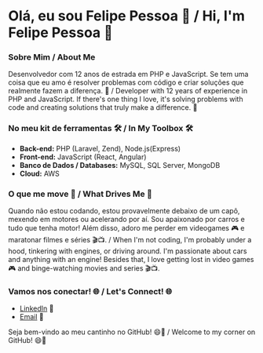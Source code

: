 # Olá, eu sou Felipe Pessoa 👋 / Hi, I'm Felipe Pessoa 👋

### Sobre Mim / About Me
Desenvolvedor com 12 anos de estrada em PHP e JavaScript. Se tem uma coisa que eu amo é resolver problemas com código e criar soluções que realmente fazem a diferença. 🚀 / Developer with 12 years of experience in PHP and JavaScript. If there's one thing I love, it's solving problems with code and creating solutions that truly make a difference. 🚀

### No meu kit de ferramentas 🛠️ / In My Toolbox 🛠️
- **Back-end:** PHP (Laravel, Zend), Node.js(Express)
- **Front-end:** JavaScript (React, Angular)
- **Banco de Dados / Databases:** MySQL, SQL Server, MongoDB
- **Cloud:** AWS

### O que me move 🚗 / What Drives Me 🚗
Quando não estou codando, estou provavelmente debaixo de um capô, mexendo em motores ou acelerando por aí. Sou apaixonado por carros e tudo que tenha motor! Além disso, adoro me perder em videogames 🎮 e maratonar filmes e séries 🎬📺. / When I'm not coding, I'm probably under a hood, tinkering with engines, or driving around. I'm passionate about cars and anything with an engine! Besides that, I love getting lost in video games 🎮 and binge-watching movies and series 🎬📺.

### Vamos nos conectar! 🌐 / Let's Connect! 🌐
- [LinkedIn](www.linkedin.com/in/felipepessoa93) 🔗
- [Email](mailto:felipecpessoa@outlook.com) 📧

Seja bem-vindo ao meu cantinho no GitHub! 😄🚀 / Welcome to my corner on GitHub! 😄🚀
